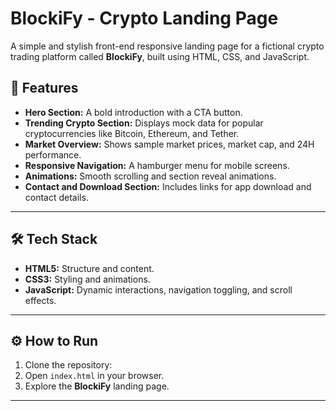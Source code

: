 # BlockiFy - Crypto Landing Page  
A simple and stylish front-end responsive landing page for a fictional crypto trading platform called **BlockiFy**, built using HTML, CSS, and JavaScript.  

## 🚀 Features
- **Hero Section:** A bold introduction with a CTA button.  
- **Trending Crypto Section:** Displays mock data for popular cryptocurrencies like Bitcoin, Ethereum, and Tether.  
- **Market Overview:** Shows sample market prices, market cap, and 24H performance.  
- **Responsive Navigation:** A hamburger menu for mobile screens.  
- **Animations:** Smooth scrolling and section reveal animations.  
- **Contact and Download Section:** Includes links for app download and contact details.  

---

## 🛠️ Tech Stack
- **HTML5:** Structure and content.  
- **CSS3:** Styling and animations.  
- **JavaScript:** Dynamic interactions, navigation toggling, and scroll effects.  

---

## ⚙️ How to Run
1. Clone the repository:  
2. Open `index.html` in your browser.  
3. Explore the **BlockiFy** landing page.  

---
